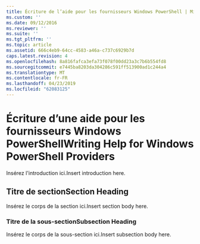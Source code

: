 ```yaml
---
title: Écriture de l’aide pour les fournisseurs Windows PowerShell | Microsoft Docs
ms.custom: ''
ms.date: 09/12/2016
ms.reviewer: ''
ms.suite: ''
ms.tgt_pltfrm: ''
ms.topic: article
ms.assetid: 666c4eb9-64cc-4583-a46a-c737c6929b7d
caps.latest.revision: 4
ms.openlocfilehash: 8a816fafca3efa73f078f00dd23a3c7b6b554fd8
ms.sourcegitcommit: e7445ba8203da304286c591ff513900ad1c244a4
ms.translationtype: MT
ms.contentlocale: fr-FR
ms.lasthandoff: 04/23/2019
ms.locfileid: "62083125"
---
```

# <a name="writing-help-for-windows-powershell-providers"></a><span data-ttu-id="3dca8-102">Écriture d’une aide pour les fournisseurs Windows PowerShell</span><span class="sxs-lookup"><span data-stu-id="3dca8-102">Writing Help for Windows PowerShell Providers</span></span>

<span data-ttu-id="3dca8-103">Insérez l'introduction ici.</span><span class="sxs-lookup"><span data-stu-id="3dca8-103">Insert introduction here.</span></span>

## <a name="section-heading"></a><span data-ttu-id="3dca8-104">Titre de section</span><span class="sxs-lookup"><span data-stu-id="3dca8-104">Section Heading</span></span>

 <span data-ttu-id="3dca8-105">Insérez le corps de la section ici.</span><span class="sxs-lookup"><span data-stu-id="3dca8-105">Insert section body here.</span></span>

### <a name="subsection-heading"></a><span data-ttu-id="3dca8-106">Titre de la sous-section</span><span class="sxs-lookup"><span data-stu-id="3dca8-106">Subsection Heading</span></span>

 <span data-ttu-id="3dca8-107">Insérez le corps de la sous-section ici.</span><span class="sxs-lookup"><span data-stu-id="3dca8-107">Insert subsection body here.</span></span>
